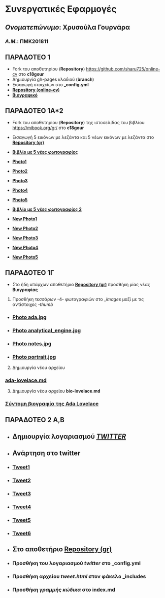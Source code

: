 # **Συνεργατικές Εφαρμογές**
## *Ονοματεπώνυμο*: **Χρυσούλα Γουρνάρα**
### *Α.Μ.*: **ΠΜΚ201811**
## ΠΑΡΑΔΟΤΕΟ 1
- Fork του αποθετηρίου (**Repository**) https://github.com/sharu725/online-cv στο **c18gour**
- Δημιουργία gh-pages κλαδιού (**branch**)
- Εισαγωγή στοιχείων στο **_config.yml**
- [**Repository (online-cv)**](https://github.com/c18gour/online-cv)
- [**Βιογραφικό**](https://c18gour.github.io/online-cv/) 

## ΠΑΡΑΔΟΤΕΟ 1Α*2
- Fork του αποθετηρίου (**Repository**) της ιστοσελίδας του βιβλίου https://mibook.org/gr/ στο **c18gour**
- Εισαγωγή 5 εικόνων με λεζάντα και 5 νέων εικόνων με λεζάντα στο [**Repository (gr)**](https://c18gour.github.io/gr/)
- [**Βιβλίο με 5 νέες φωτογραφίες**](https://c18gour.github.io/gr/)
- [**Photo1**](https://c18gour.github.io/gr/gallery/antik/)
- [**Photo2**](https://c18gour.github.io/gr/gallery/laptop/)
- [**Photo3**](https://c18gour.github.io/gr/gallery/continental/)
- [**Photo4**](https://c18gour.github.io/gr/gallery/socialmedia/)
- [**Photo5**](https://c18gour.github.io/gr/gallery/firsttransistor/)

- [**Βιβλίο με 5 νέες φωτογραφίες 2**](https://c18gour.github.io/gr/)
- [**New Photo1**](https://c18gour.github.io/gr/gallery/LegoSpike/)
- [**New Photo2**](https://c18gour.github.io/gr/gallery/creativity/)
- [**New Photo3**](https://c18gour.github.io/gr/gallery/ecommerce/)
- [**New Photo4**](https://c18gour.github.io/gr/gallery/loom/)
- [**New Photo5**](https://c18gour.github.io/gr/gallery/motorola/)


## ΠΑΡΑΔΟΤΕΟ 1Γ
- Στο ήδη υπάρχων αποθετήριο [**Repository (gr)**]( https://github.com/c18gour/gr) προσθήκη μίας νέας **Βιογραφίας**

1. Προσθήκη τεσσάρων -4- φωτογραφιών στο *_images* μαζί με τις αντίστοιχες *-thumb*
- ### [**Photo ada.jpg**](https://github.com/c18gour/gr/blob/gh-pages/images/ada.jpg)
- ### [**Photo analytical_engine.jpg**](https://github.com/c18gour/gr/blob/gh-pages/images/analytical_engine.jpg)
- ### [**Photo notes.jpg**](https://github.com/c18gour/gr/blob/gh-pages/images/notes.jpg)
- ### [**Photo portrait.jpg**](https://github.com/c18gour/gr/blob/gh-pages/images/portrait.jpg)

2. Δημιουργία νέου αρχείου 

### [**ada-lovelace.md**](https://github.com/c18gour/gr/blob/gh-pages/_biography/ada-lovelace.md)

3. Δημιουργία νέου αρχείου **bio-lovelace.md** 

### [**Σύντομη βιογραφία της Ada Lovelace**](https://github.com/c18gour/gr/blob/gh-pages/_biography/bio-lovelace.md)


## ΠΑΡΑΔΟΤΕΟ 2 Α,Β

- ## Δημιουργία λογαριασμού [***TWITTER***](https://twitter.com/gouxry)
- ## Ανάρτηση στο **twitter**
- ### [**Tweet1**](https://twitter.com/gouxry/status/1129137685451423744)
- ### [**Tweet2**](https://twitter.com/gouxry/status/1129139695642992640)
- ### [**Tweet3**](https://twitter.com/gouxry/status/1129144227282194434)
- ### [**Tweet4**](https://twitter.com/gouxry/status/1129146739737415684)
- ### [**Tweet5**](https://twitter.com/gouxry/status/1129438151947227139)
- ### [**Tweet6**](https://twitter.com/gouxry/status/1129440374697660419)

- ## Στο αποθετήριο [**Repository (gr)**]( https://github.com/c18gour/gr)
- ### Προσθήκη του λογαριασμού *twitter* στο **_config.yml**
- ### Προσθήκη αρχείου *tweet.html* στον φάκελο **_includes**
- ### Προσθήκη *γραμμής κώδικα* στο **index.md**

